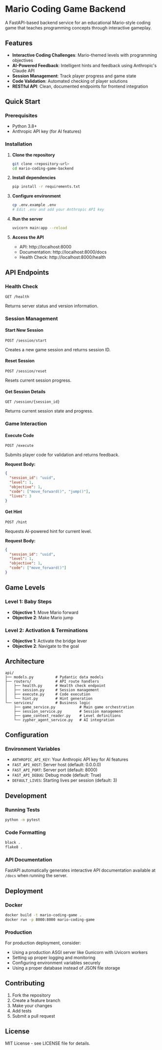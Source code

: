 # Mario Coding Game Backend

A FastAPI-based backend service for an educational Mario-style coding game that teaches programming concepts through interactive gameplay.

## Features

- **Interactive Coding Challenges**: Mario-themed levels with programming objectives
- **AI-Powered Feedback**: Intelligent hints and feedback using Anthropic's Claude API
- **Session Management**: Track player progress and game state
- **Code Validation**: Automated checking of player solutions
- **RESTful API**: Clean, documented endpoints for frontend integration

## Quick Start

### Prerequisites

- Python 3.8+
- Anthropic API key (for AI features)

### Installation

1. **Clone the repository**
   ```bash
   git clone <repository-url>
   cd mario-coding-game-backend
   ```

2. **Install dependencies**
   ```bash
   pip install -r requirements.txt
   ```

3. **Configure environment**
   ```bash
   cp .env.example .env
   # Edit .env and add your Anthropic API key
   ```

4. **Run the server**
   ```bash
   uvicorn main:app --reload
   ```

5. **Access the API**
   - API: http://localhost:8000
   - Documentation: http://localhost:8000/docs
   - Health Check: http://localhost:8000/health

## API Endpoints

### Health Check
```http
GET /health
```
Returns server status and version information.

### Session Management

#### Start New Session
```http
POST /session/start
```
Creates a new game session and returns session ID.

#### Reset Session
```http
POST /session/reset
```
Resets current session progress.

#### Get Session Details
```http
GET /session/{session_id}
```
Returns current session state and progress.

### Game Interaction

#### Execute Code
```http
POST /execute
```
Submits player code for validation and returns feedback.

**Request Body:**
```json
{
  "session_id": "uuid",
  "level": 1,
  "objective": 1,
  "code": ["move_forward()", "jump()"],
  "lives": 3
}
```

#### Get Hint
```http
POST /hint
```
Requests AI-powered hint for current level.

**Request Body:**
```json
{
  "session_id": "uuid",
  "level": 1,
  "objective": 1,
  "code": ["move_forward()"]
}
```

## Game Levels

### Level 1: Baby Steps
- **Objective 1**: Move Mario forward
- **Objective 2**: Make Mario jump

### Level 2: Activation & Terminations
- **Objective 1**: Activate the bridge lever
- **Objective 2**: Navigate to the goal

## Architecture

```
api/
├── models.py          # Pydantic data models
├── routers/           # API route handlers
│   ├── health.py      # Health check endpoint
│   ├── session.py     # Session management
│   ├── execute.py     # Code execution
│   └── hint.py        # Hint generation
└── services/          # Business logic
    ├── game_service.py           # Main game orchestration
    ├── session_service.py        # Session management
    ├── game_context_reader.py    # Level definitions
    └── zypher_agent_service.py   # AI integration
```

## Configuration

### Environment Variables

- `ANTHROPIC_API_KEY`: Your Anthropic API key for AI features
- `FAST_API_HOST`: Server host (default: 0.0.0.0)
- `FAST_API_PORT`: Server port (default: 8000)
- `FAST_API_DEBUG`: Debug mode (default: True)
- `DEFAULT_LIVES`: Starting lives per session (default: 3)

## Development

### Running Tests
```bash
python -m pytest
```

### Code Formatting
```bash
black .
flake8 .
```

### API Documentation
FastAPI automatically generates interactive API documentation available at `/docs` when running the server.

## Deployment

### Docker
```bash
docker build -t mario-coding-game .
docker run -p 8000:8000 mario-coding-game
```

### Production
For production deployment, consider:
- Using a production ASGI server like Gunicorn with Uvicorn workers
- Setting up proper logging and monitoring
- Configuring environment variables securely
- Using a proper database instead of JSON file storage

## Contributing

1. Fork the repository
2. Create a feature branch
3. Make your changes
4. Add tests
5. Submit a pull request

## License

MIT License - see LICENSE file for details.